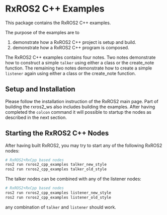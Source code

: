 # RxROS2 C++ Examples

This package contains the RxROS2 C++ examples.

The purpose of the examples are to
1. demonstrate how a RxROS2 C++ project is setup and build.
2. demonstrate how a RxROS2 C++ program is composed.

The RxROS2 C++ examples contains four notes. Two notes demonstrate how to construct a simple `talker` using either a class or the create_note function. The remaining two notes demonstrate how to create a simple `listener` again using either a class or the create_note function.

## Setup and Installation

Please follow the installation instruction of the RxROS2 main page. Part of building the rxros2_ws also includes building the examples. After having completed the `colcon` command it will possible to startup the nodes  as described in the next section.

## Starting the RxROS2 C++ Nodes

After having built RxROS2, you may try to start any of the following RxROS2 nodes:

```bash
# RxROS2+RxCpp based nodes
ros2 run rxros2_cpp_examples talker_new_style
ros2 run rxros2_cpp_examples talker_old_style
```

The talker nodes can be combined with any of the listener nodes:

```bash
# RxROS2+RxCpp based nodes
ros2 run rxros2_cpp_examples listener_new_style
ros2 run rxros2_cpp_examples listener_old_style
```

any combination of `talker` and `listener` should work.
